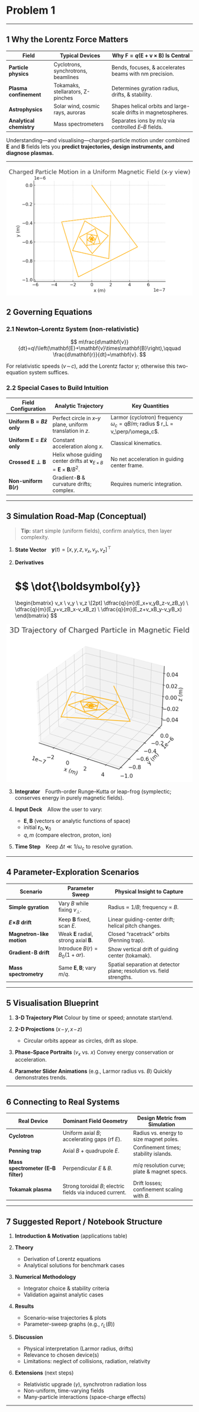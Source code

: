 # Problem 1


---

## 1  Why the Lorentz Force Matters

| Field                    | Typical Devices                     | Why $\mathbf{F}=q\bigl(\mathbf{E}+\mathbf{v}\times\mathbf{B}\bigr)$ Is Central |
| ------------------------ | ----------------------------------- | ------------------------------------------------------------------------------ |
| **Particle physics**     | Cyclotrons, synchrotrons, beamlines | Bends, focuses, & accelerates beams with nm precision.                         |
| **Plasma confinement**   | Tokamaks, stellarators, Z-pinches   | Determines gyration radius, drifts, & stability.                               |
| **Astrophysics**         | Solar wind, cosmic rays, auroras    | Shapes helical orbits and large-scale drifts in magnetospheres.                |
| **Analytical chemistry** | Mass spectrometers                  | Separates ions by $m/q$ via controlled $E$–$B$ fields.                         |

Understanding—and visualising—charged-particle motion under combined $\mathbf{E}$ and $\mathbf{B}$ fields lets you **predict trajectories, design instruments, and diagnose plasmas.**

---
![Electromagnetism Chart 1](img/electromagnetism1.png)  


## 2  Governing Equations

### 2.1 Newton–Lorentz System (non-relativistic)

$$
m\frac{d\mathbf{v}}{dt}=q\!\left(\mathbf{E}+\mathbf{v}\times\mathbf{B}\right),\qquad
\frac{d\mathbf{r}}{dt}=\mathbf{v}.
$$

For relativistic speeds ($v\!\sim\!c$), add the Lorentz factor $\gamma$; otherwise this two-equation system suffices.

### 2.2 Special Cases to Build Intuition

| Field Configuration                     | Analytic Trajectory                                                                               | Key Quantities                                                                    |
| --------------------------------------- | ------------------------------------------------------------------------------------------------- | --------------------------------------------------------------------------------- |
| **Uniform $\mathbf{B}=B\hat{z}$ only**  | Perfect circle in $x$–$y$ plane, uniform translation in $z$.                                      | Larmor (cyclotron) frequency $\omega_c = qB/m$; radius $ r_L = v_\perp/\omega_c$. |
| **Uniform $\mathbf{E}=E\hat{x}$ only**  | Constant acceleration along $x$.                                                                  | Classical kinematics.                                                             |
| **Crossed $\mathbf{E}\perp\mathbf{B}$** | Helix whose guiding center drifts at $\mathbf{v}_{E\times B} = \mathbf{E}\times\mathbf{B}/B^{2}.$ | No net acceleration in guiding center frame.                                      |
| **Non-uniform $\mathbf{B}(r)$**         | Gradient-$\mathbf{B}$ & curvature drifts; complex.                                                | Requires numeric integration.                                                     |

---

## 3  Simulation Road-Map (Conceptual)

> **Tip:** start simple (uniform fields), confirm analytics, then layer complexity.

1. **State Vector** $\boldsymbol{y}(t)=\bigl[x,\,y,\,z,\,v_x,\,v_y,\,v_z\bigr]^{\!\top}$
2. **Derivatives** 

   $$
   \dot{\boldsymbol{y}}
   =
   \begin{bmatrix}
       v_x \\ v_y \\ v_z \\[2pt]
       \dfrac{q}{m}(E_x+v_yB_z-v_zB_y) \\
       \dfrac{q}{m}(E_y+v_zB_x-v_xB_z) \\
       \dfrac{q}{m}(E_z+v_xB_y-v_yB_x)
   \end{bmatrix}
   $$

![Electromagnetism Chart 2](img/electromagnetism2.png)

3. **Integrator** Fourth-order Runge–Kutta or leap-frog (symplectic; conserves energy in purely magnetic fields).
4. **Input Deck** Allow the user to vary:

   * $\mathbf{E},\mathbf{B}$ (vectors or analytic functions of space)
   * initial $\mathbf{r}_0,\mathbf{v}_0$
   * $q, m$ (compare electron, proton, ion)
5. **Time Step** Keep $\Delta t \ll 1/\omega_c$ to resolve gyration.

---

## 4  Parameter-Exploration Scenarios

| Scenario                  | Parameter Sweep                                      | Physical Insight to Capture                                           |
| ------------------------- | ---------------------------------------------------- | --------------------------------------------------------------------- |
| **Simple gyration**       | Vary $B$ while fixing $v_\perp$.                     | Radius ∝ $1/B$; frequency ∝ $B$.                                      |
| **$E\!\times\!B$ drift**  | Keep $\mathbf{B}$ fixed, scan $E$.                   | Linear guiding-center drift; helical pitch changes.                   |
| **Magnetron-like motion** | Weak $\mathbf{E}$ radial, strong axial $\mathbf{B}$. | Closed “racetrack” orbits (Penning trap).                             |
| **Gradient-B drift**      | Introduce $B(r)=B_0(1+\alpha r)$.                    | Show vertical drift of guiding center (tokamak).                      |
| **Mass spectrometry**     | Same $\mathbf{E},\mathbf{B}$; vary $m/q$.            | Spatial separation at detector plane; resolution vs. field strengths. |

---

## 5  Visualisation Blueprint

1. **3-D Trajectory Plot**
   Colour by time or speed; annotate start/end.
2. **2-D Projections** ($x\!-\!y,\,x\!-\!z$)

   * Circular orbits appear as circles, drift as slope.
3. **Phase-Space Portraits** ($v_x$ vs. $x$)
   Convey energy conservation or acceleration.
4. **Parameter Slider Animations** (e.g., Larmor radius vs. $B$)
   Quickly demonstrates trends.

---

## 6  Connecting to Real Systems

| Real Device                        | Dominant Field Geometry                                   | Design Metric from Simulation                 |
| ---------------------------------- | --------------------------------------------------------- | --------------------------------------------- |
| **Cyclotron**                      | Uniform axial $B$; accelerating gaps (rf $E$).            | Radius vs. energy to size magnet poles.       |
| **Penning trap**                   | Axial $B$ + quadrupole $E$.                               | Confinement times; stability islands.         |
| **Mass spectrometer (E–B filter)** | Perpendicular $E$ & $B$.                                  | $m/q$ resolution curve; plate & magnet specs. |
| **Tokamak plasma**                 | Strong toroidal $B$; electric fields via induced current. | Drift losses; confinement scaling with $B$.   |

---

## 7  Suggested Report / Notebook Structure

1. **Introduction & Motivation** (applications table)
2. **Theory**

   * Derivation of Lorentz equations
   * Analytical solutions for benchmark cases
3. **Numerical Methodology**

   * Integrator choice & stability criteria
   * Validation against analytic cases
4. **Results**

   * Scenario-wise trajectories & plots
   * Parameter-sweep graphs (e.g., $r_L(B)$)
5. **Discussion**

   * Physical interpretation (Larmor radius, drifts)
   * Relevance to chosen device(s)
   * Limitations: neglect of collisions, radiation, relativity
6. **Extensions** (next steps)

   * Relativistic upgrade ($\gamma$), synchrotron radiation loss
   * Non-uniform, time-varying fields
   * Many-particle interactions (space-charge effects)

---

